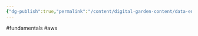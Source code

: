 ```yaml
---
{"dg-publish":true,"permalink":"/content/digital-garden-content/data-engineering-content/aws/aws-glue/","updated":"2025-04-08T18:26:20.484+05:30"}
---
```


#fundamentals #aws



